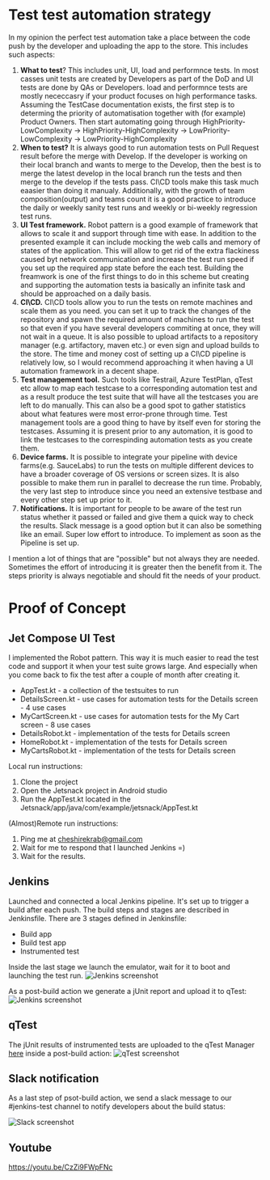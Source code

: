 # Test test automation strategy
In my opinion the perfect test automation take a place between the code push by the developer and uploading the app to the store. This includes such aspects:
1. **What to test**?
This includes unit, UI, load and performnce tests. In most casses unit tests are created by Developers as part of the DoD and UI tests are done by QAs or Developers. load and performnce tests are mostly nececcasry if your product focuses on high performance tasks. Assuming the TestCase documentation exists, the first step is to determing the priority of automatisation together with (for example) Product Owners. Then start automating going through HighPriority-LowComplexity -> HighPriority-HighComplexity -> LowPriority-LowComplexity -> LowPriority-HighComplexity
2. **When to test?**
It is always good to run automation tests on Pull Request result before the merge with Develop. If the developer is working on their local branch and wants to merge to the Develop, then the best is to merge the latest develop in the local branch run the tests and then merge to the develop if the tests pass. CI\CD tools make this task much eaasier than doing it manualy. Additionally, with the growth of team composition(output) and teams count it is a good practice to introduce the daily or weekly sanity test runs and weekly or bi-weekly regression test runs.
3. **UI Test framework.** Robot pattern is a good example of framework that allows to scale it and support through time with ease. In addition to the presented example it can include mocking the web calls and memory of states of the application. This will allow to get rid of the extra flackiness caused byt network communication and increase the test run speed if you set up the required app state before the each test. Building the freamwork is one of the first things to do in this scheme but creating and supporting the automation tests ia basically an infinite task and should be approached on a daily basis.
4. **CI\CD.** CI\CD tools allow you to run the tests on remote machines and scale them as you need. you can set it up to track the changes of the repository and spawn the required amount of machines to run the test so that even if you have several developers commiting at once, they will not wait in a queue. It is also possible to upload artifacts to a repository manager (e.g. artifactory, maven etc.) or even sign and upload builds to the store. The time and money cost of setting up a CI\CD pipeline is relatively low, so I would recommend approaching it when having a UI automation framework in a decent shape.
5. **Test management tool.** Such tools like Testrail, Azure TestPlan, qTest etc allow to map each testcase to a corresponding automation test and as a result produce the test suite that will have all the testcases you are left to do manually. This can also be a good spot to gather statistics about what features were most error-prone through time. Test management tools are a good thing to have by itself even for storing the testcases. Assuming it is present prior to any automation, it is good to link the testcases to the correspinding automation tests as you create them.
6. **Device farms.** It is possible to integrate your pipeline with device farms(e.g. SauceLabs) to run the tests on multiple different devices to have a broader coverage of OS versions or screen sizes. It is also possible to make them run in parallel to decrease the run time. Probably, the very last step to introduce since you need an extensive testbase and every other step set up prior to it.
7. **Notifications.** It is important for people to be aware of the test run status whether it passed or failed and give them a quick way to check the results. Slack message is a good option but it can also be something like an email. Super low effort to introduce. To implement as soon as the Pipeline is set up.

I mention a lot of things that are "possible" but not always they are needed. Sometimes the effort of introducing it is greater then the benefit from it. The steps priority is always negotiable and should fit the needs of your product.


# Proof of Concept


## Jet Compose UI Test
I implemented the Robot pattern. This way it is much easier to read the test code and support it when your test suite grows large. And especially when you come back to fix the test after a couple of month after creating it.
- AppTest.kt - a collection of the testsuites to run
- DetailsScreen.kt - use cases for automation tests for the Details screen - 4 use cases
- MyCartScreen.kt - use cases for automation tests for the My Cart screen - 8 use cases
- DetailsRobot.kt - implementation of the tests for Details screen
- HomeRobot.kt - implementation of the tests for Details screen
- MyCartsRobot.kt - implementation of the tests for Details screen

Local run instructions:
1. Clone the project
2. Open the Jetsnack project in Android studio
3. Run the AppTest.kt located in the Jetsnack/app/java/com/example/jetsnack/AppTest.kt

(Almost)Remote run instructions:
1. Ping me at cheshirekrab@gmail.com
2. Wait for me to respond that I launched Jenkins =) 
3. Wait for the results.

## Jenkins
Launched and connected a local Jenkins pipeline. It's set up to trigger a build after each push. The build steps and stages are described in Jenkinsfile.
There are 3 stages defined in Jenkinsfile:
- Build app
- Build test app
- Instrumented test

Inside the last stage we launch the emulator, wait for it to boot and launching the test run.
![Jenkins screenshot](https://i.ibb.co/cYFKNf2/photo-2022-05-23-19-15-44.jpg)

As a post-build action we generate a jUnit report and upload it to qTest:
![Jenkins screenshot](https://i.ibb.co/YLsq3LV/photo-2022-05-23-19-15-47.jpg)

## qTest
The jUnit results of instrumented tests are uploaded to the qTest Manager [here](https://gorillastest.qtestnet.com/) inside a post-build action:
![qTest screenshot](https://i.ibb.co/symcLYF/photo-2022-05-23-19-15-49.jpg)

## Slack notification
As a last step of psot-build action, we send a slack message to our #jenkins-test channel to notify developers about the build status:
 
![Slack screenshot](https://i.ibb.co/0rzhnjx/photo-2022-05-23-19-15-42.jpg)

## Youtube
https://youtu.be/CzZi9FWpFNc

